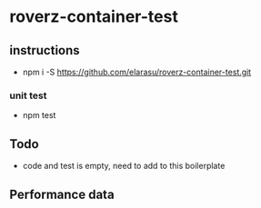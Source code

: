 # roverz-container-test

## instructions
   * npm i -S https://github.com/elarasu/roverz-container-test.git

### unit test
   * npm test

## Todo
   * code and test is empty, need to add to this boilerplate

## Performance data
